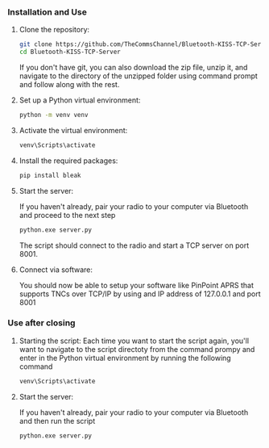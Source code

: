 ### Installation and Use

1. Clone the repository:
   
   ```sh
   git clone https://github.com/TheCommsChannel/Bluetooth-KISS-TCP-Server.git
   cd Bluetooth-KISS-TCP-Server
   ```

   If you don't have git, you can also download the zip file, unzip it, and navigate to the directory of the unzipped folder using command prompt and follow along with the rest.

2. Set up a Python virtual environment:  
   
   ```sh
   python -m venv venv
   ```

3. Activate the virtual environment:  
     
   ```sh
   venv\Scripts\activate  
   ```

4. Install the required packages:  
   
   ```sh
   pip install bleak
   ```

5. Start the server:  

   If you haven't already, pair your radio to your computer via Bluetooth and proceed to the next step
   
   ```sh
   python.exe server.py
   ```

   The script should connect to the radio and start a TCP server on port 8001.

6. Connect via software:  

   You should now be able to setup your software like PinPoint APRS that supports TNCs over TCP/IP by using and IP address of 127.0.0.1 and port 8001


### Use after closing

1. Starting the script:
   Each time you want to start the script again, you'll want to navigate to the script directoty from the command prompy and enter in the Python virtual environment by running the following command
   
   ```sh
   venv\Scripts\activate  
   ```

2. Start the server:  

   If you haven't already, pair your radio to your computer via Bluetooth and then run the script
   
   ```sh
   python.exe server.py
   ```
